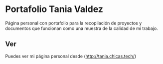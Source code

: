 # Portafolio Tania Valdez
Página personal con portafolio para la recopilación de proyectos y documentos que funcionan como una muestra de la calidad de mi trabajo. 

## Ver
Puedes ver mi página personal desde (http://tania.chicas.tech/)